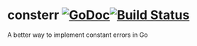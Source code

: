 # consterr [![GoDoc](https://godoc.org/github.com/panux/consterr?status.svg)](https://godoc.org/github.com/panux/consterr)[![Build Status](https://travis-ci.org/panux/consterr.svg?branch=master)](https://travis-ci.org/panux/consterr)
A better way to implement constant errors in Go
